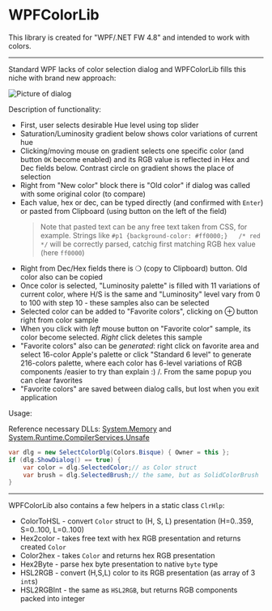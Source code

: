 ﻿# WPFColorLib

This library is created for "WPF/.NET FW 4.8" and intended to work with colors.

-------------------------------------------------------------------------------------
Standard WPF lacks of color selection dialog and WPFColorLib fills this niche with brand new approach:

![Picture of dialog]( https://i.imgur.com/yeyOuX5_d.webp?maxwidth=760&fidelity=grand )

Description of functionality:

- First, user selects desirable Hue level using top slider
- Saturation/Luminosity gradient below shows color variations of current hue
- Clicking/moving mouse on gradient selects one specific color (and button `OK` become enabled)
  and its RGB value is reflected in Hex and Dec fields below. Contrast circle on gradient
  shows the place of selection
- Right from "New color" block there is "Old color" if dialog was called with some original color (to compare)
- Each value, hex or dec, can be typed directly (and confirmed with `Enter`) or pasted from
  Clipboard (using button on the left of the field)
  > Note that pasted text can be any free text taken from CSS, for example. Strings like
  `#p1 {background-color: #ff0000;}   /* red */` will be correctly parsed, catchig first matching
  RGB hex value (here `ff0000`)
- Right from Dec/Hex fields there is ❍ (copy to Clipboard) button. Old color also can be copied
- Once color is selected, "Luminosity palette" is filled with 11 variations of current color,
  where H/S is the same and "Luminosity" level vary from 0 to 100 with step 10 - these
  samples also can be selected
- Selected color can be added to "Favorite colors", clicking on ⊕ button right from color sample
- When you click with *left* mouse button on "Favorite color" sample, its color become selected.
  *Right* click deletes this sample
- "Favorite colors" also can be *generated*: right click on favorite area and select 16-color
  Apple's palette or click "Standard 6 level" to generate 216-colors palette, where each
  color has 6-level variations of RGB components /easier to try than explain :) /.
  From the same popup you can clear favorites
- "Favorite colors" are saved between dialog calls, but lost when you exit application

Usage:

Reference necessary DLLs: [System.Memory](https://www.nuget.org/packages/System.Memory) 
and [System.Runtime.CompilerServices.Unsafe](https://www.nuget.org/packages/System.Runtime.CompilerServices.Unsafe/)

```C#
var dlg = new SelectColorDlg(Colors.Bisque) { Owner = this };
if (dlg.ShowDialog() == true) {
    var color = dlg.SelectedColor;// as Color struct
    var brush = dlg.SelectedBrush;// the same, but as SolidColorBrush
}
```

-------------------------------------------------------------------------------------

WPFColorLib also contains a few helpers in a static class `ClrHlp`:

- ColorToHSL - convert `Color` struct to (H, S, L) presentation (H=0..359, S=0..100, L=0..100)
- Hex2color - takes free text with hex RGB presentation and returns created `Color`
- Color2hex - takes `Color` and returns hex RGB presentation
- Hex2Byte - parse hex byte presentation to native `byte` type
- HSL2RGB - convert (H,S,L) color to its RGB presentation (as array of 3 `int`s)
- HSL2RGBInt - the same as `HSL2RGB`, but returns RGB components packed into integer
